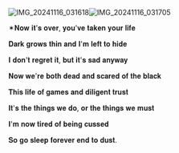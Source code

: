 ![IMG_20241116_031618](https://github.com/user-attachments/assets/09f372d1-9411-4fd2-8613-852815d8fcf6)![IMG_20241116_031705](https://github.com/user-attachments/assets/c71b0a6f-ff45-4456-9d92-c44619d7f007)


✶𝐍𝐨𝐰 𝐢𝐭'𝐬 𝐨𝐯𝐞𝐫, 𝐲𝐨𝐮'𝐯𝐞 𝐭𝐚𝐤𝐞𝐧 𝐲𝐨𝐮𝐫 𝐥𝐢𝐟𝐞

𝐃𝐚𝐫𝐤 𝐠𝐫𝐨𝐰𝐬 𝐭𝐡𝐢𝐧 𝐚𝐧𝐝 𝐈'𝐦 𝐥𝐞𝐟𝐭 𝐭𝐨 𝐡𝐢𝐝𝐞

𝐈 𝐝𝐨𝐧'𝐭 𝐫𝐞𝐠𝐫𝐞𝐭 𝐢𝐭, 𝐛𝐮𝐭 𝐢𝐭'𝐬 𝐬𝐚𝐝 𝐚𝐧𝐲𝐰𝐚𝐲

𝐍𝐨𝐰 𝐰𝐞'𝐫𝐞 𝐛𝐨𝐭𝐡 𝐝𝐞𝐚𝐝 𝐚𝐧𝐝 𝐬𝐜𝐚𝐫𝐞𝐝 𝐨𝐟 𝐭𝐡𝐞 𝐛𝐥𝐚𝐜𝐤

𝐓𝐡𝐢𝐬 𝐥𝐢𝐟𝐞 𝐨𝐟 𝐠𝐚𝐦𝐞𝐬 𝐚𝐧𝐝 𝐝𝐢𝐥𝐢𝐠𝐞𝐧𝐭 𝐭𝐫𝐮𝐬𝐭

𝐈𝐭'𝐬 𝐭𝐡𝐞 𝐭𝐡𝐢𝐧𝐠𝐬 𝐰𝐞 𝐝𝐨, 𝐨𝐫 𝐭𝐡𝐞 𝐭𝐡𝐢𝐧𝐠𝐬 𝐰𝐞 𝐦𝐮𝐬𝐭

𝐈'𝐦 𝐧𝐨𝐰 𝐭𝐢𝐫𝐞𝐝 𝐨𝐟 𝐛𝐞𝐢𝐧𝐠 𝐜𝐮𝐬𝐬𝐞𝐝

𝐒𝐨 𝐠𝐨 𝐬𝐥𝐞𝐞𝐩 𝐟𝐨𝐫𝐞𝐯𝐞𝐫 𝐞𝐧𝐝 𝐭𝐨 𝐝𝐮𝐬𝐭.




